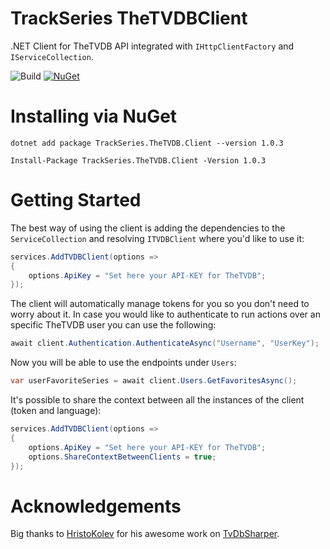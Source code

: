 TrackSeries TheTVDBClient
===================

.NET Client for TheTVDB API integrated with `IHttpClientFactory` and `IServiceCollection`.

![Build](https://github.com/TrackSeries/TrackSeries.TheTVDB.Client/workflows/Build/badge.svg) [![NuGet](https://img.shields.io/nuget/v/TrackSeries.TheTVDB.Client.svg?maxAge=2592000?style=flat)](https://www.nuget.org/packages/TrackSeries.TheTVDB.Client/)

# Installing via NuGet

```
dotnet add package TrackSeries.TheTVDB.Client --version 1.0.3
``` 

```
Install-Package TrackSeries.TheTVDB.Client -Version 1.0.3
```

# Getting Started

The best way of using the client is adding the dependencies to the `ServiceCollection` and resolving `ITVDBClient` where you'd like to use it:

```C#
services.AddTVDBClient(options => 
{
    options.ApiKey = "Set here your API-KEY for TheTVDB";
});
```
The client will automatically manage tokens for you so you don't need to worry about it. In case you would like to authenticate to run actions over an specific TheTVDB user you can use the following:

```C#
await client.Authentication.AuthenticateAsync("Username", "UserKey");
```

Now you will be able to use the endpoints under `Users`:

```C#
var userFavoriteSeries = await client.Users.GetFavoritesAsync();
```
It's possible to share the context between all the instances of the client (token and language):

```C#
services.AddTVDBClient(options => 
{
    options.ApiKey = "Set here your API-KEY for TheTVDB";
    options.ShareContextBetweenClients = true;
});
```

# Acknowledgements

Big thanks to [HristoKolev](https://github.com/HristoKolev) for his awesome work on [TvDbSharper](https://github.com/HristoKolev/TvDbSharper).
